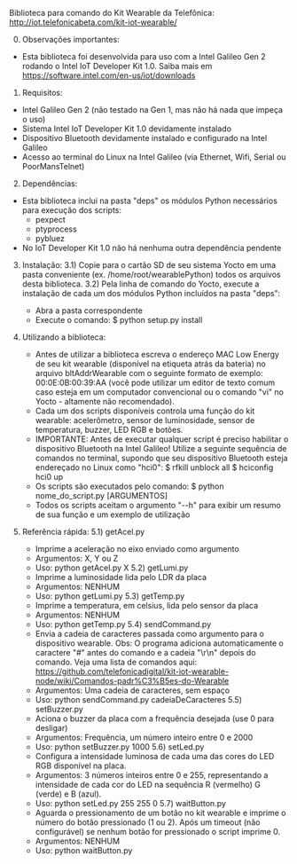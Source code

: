 Biblioteca para comando do Kit Wearable da Telefônica:
http://iot.telefonicabeta.com/kit-iot-wearable/

0) Observações importantes:
- Esta biblioteca foi desenvolvida para uso com a Intel Galileo Gen 2 rodando o Intel IoT Developer Kit 1.0. Saiba mais em https://software.intel.com/en-us/iot/downloads

1) Requisitos:
- Intel Galileo Gen 2 (não testado na Gen 1, mas não há nada que impeça o uso)
- Sistema Intel IoT Developer Kit 1.0 devidamente instalado
- Dispositivo Bluetooth devidamente instalado e configurado na Intel Galileo
- Acesso ao terminal do Linux na Intel Galileo (via Ethernet, Wifi, Serial ou PoorMansTelnet)

2) Dependências:
- Esta biblioteca inclui na pasta "deps" os módulos Python necessários para execução dos scripts:
	- pexpect
	- ptyprocess
	- pybluez
- No IoT Developer Kit 1.0 não há nenhuma outra dependência pendente

3) Instalação:
3.1) Copie para o cartão SD de seu sistema Yocto em uma pasta conveniente (ex. /home/root/wearablePython) todos os arquivos desta biblioteca.
3.2) Pela linha de comando do Yocto, execute a instalação de cada um dos módulos Python incluídos na pasta "deps":
	- Abra a pasta correspondente
	- Execute o comando: $ python setup.py install

4) Utilizando a biblioteca:
	- Antes de utilizar a biblioteca escreva o endereço MAC Low Energy de seu kit wearable (disponível na etiqueta atrás da bateria) no arquivo bltAddrWearable com o seguinte formato de exemplo: 00:0E:0B:00:39:AA (você pode utilizar um editor de texto comum caso esteja em um computador convencional ou o comando "vi" no Yocto - altamente não recomendado).
	- Cada um dos scripts disponíveis controla uma função do kit wearable: acelerômetro, sensor de luminosidade, sensor de temperatura, buzzer, LED RGB e botões.
	- IMPORTANTE: Antes de executar qualquer script é preciso habilitar o dispositivo Bluetooth na Intel Galileo! Utilize a seguinte sequência de comandos no terminal, supondo que seu dispositivo Bluetooth esteja endereçado no Linux como "hci0":
		$ rfkill unblock all
		$ hciconfig hci0 up
	- Os scripts são executados pelo comando: 
		$ python nome_do_script.py [ARGUMENTOS]
	- Todos os scripts aceitam o argumento "--h" para exibir um resumo de sua função e um exemplo de utilização

5) Referência rápida:
5.1) getAcel.py
	- Imprime a aceleração no eixo enviado como argumento
	- Argumentos: X, Y ou Z
	- Uso: python getAcel.py X
5.2) getLumi.py
	- Imprime a luminosidade lida pelo LDR da placa
	- Argumentos: NENHUM
	- Uso: python getLumi.py
5.3) getTemp.py
	- Imprime a temperatura, em celsius, lida pelo sensor da placa
	- Argumentos: NENHUM
	- Uso: python getTemp.py
5.4) sendCommand.py
	- Envia a cadeia de caracteres passada como argumento para o dispositivo wearable. Obs: O programa adiciona automaticamente o caractere "#" antes do comando e a cadeia "\r\n" depois do comando. Veja uma lista de comandos aqui: https://github.com/telefonicadigital/kit-iot-wearable-node/wiki/Comandos-padr%C3%B5es-do-Wearable
	- Argumentos: Uma cadeia de caracteres, sem espaço
	- Uso: python sendCommand.py cadeiaDeCaracteres
5.5) setBuzzer.py
	- Aciona o buzzer da placa com a frequência desejada (use 0 para desligar)
	- Argumentos: Frequência, um número inteiro entre 0 e 2000
	- Uso: python setBuzzer.py 1000
5.6) setLed.py
	- Configura a intensidade luminosa de cada uma das cores do LED RGB disponível na placa.
	- Argumentos: 3 números inteiros entre 0 e 255, representando a intensidade de cada cor do LED na sequência R (vermelho) G (verde) e B (azul).
	- Uso: python setLed.py 255 255 0
5.7) waitButton.py
	- Aguarda o pressionamento de um botão no kit wearable e imprime o número do botão pressionado (1 ou 2). Após um timeout (não configurável) se nenhum botão for pressionado o script imprime 0.
	- Argumentos: NENHUM
	- Uso: python waitButton.py
